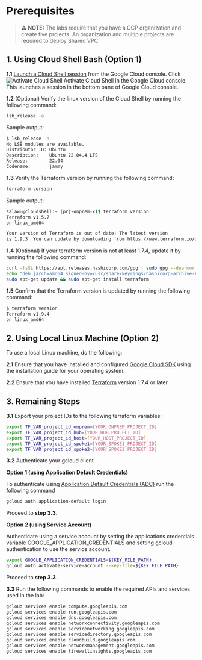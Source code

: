 
# Prerequisites

> **⚠️ NOTE:**
> The labs require that you have a GCP organization and create five projects. An organization and multiple projects are required to deploy Shared VPC.


## 1. Using Cloud Shell Bash (Option 1)

**1.1** [Launch a Cloud Shell session](https://cloud.google.com/shell/docs/launching-cloud-shell) from the Google Cloud console. Click ![Activate Cloud Shell](../images/general/cloud-shell-button.png) Activate Cloud Shell in the Google Cloud console. This launches a session in the bottom pane of Google Cloud console.

**1.2** (Optional) Verify the linux version of the Cloud Shell by running the following command:

```sh
lsb_release -a
```

Sample output:

```sh
$ lsb_release -a
No LSB modules are available.
Distributor ID: Ubuntu
Description:    Ubuntu 22.04.4 LTS
Release:        22.04
Codename:       jammy
```

**1.3** Verify the Terraform version by running the following command:

```sh
terraform version
```

Sample output:

```sh
salawu@cloudshell:~ (prj-onprem-x)$ terraform version
Terraform v1.5.7
on linux_amd64

Your version of Terraform is out of date! The latest version
is 1.9.3. You can update by downloading from https://www.terraform.io/downloads.html
```

**1.4** (Optional) If your terraform version is not at least 1.7.4, update it by running the following command:

```sh
curl -fsSL https://apt.releases.hashicorp.com/gpg | sudo gpg --dearmor -o /usr/share/keyrings/hashicorp-archive-keyring.gpg
echo "deb [arch=amd64 signed-by=/usr/share/keyrings/hashicorp-archive-keyring.gpg] https://apt.releases.hashicorp.com $(lsb_release -cs) main" | sudo tee /etc/apt/sources.list.d/hashicorp.list
sudo apt-get update && sudo apt-get install terraform
```

**1.5** Confirm that the Terraform version is updated by running the following command:

```sh
$ terraform version
Terraform v1.9.4
on linux_amd64
```

## 2. Using Local Linux Machine (Option 2)

To use a local Linux machine, do the following:

**2.1** Ensure that you have installed and configured [Google Cloud SDK](https://cloud.google.com/sdk/docs/install#linux) using the installation guide for your operating system.

**2.2** Ensure that you have installed [Terraform](https://learn.hashicorp.com/tutorials/terraform/install-cli) version 1.7.4 or later.

## 3. Remaining Steps

**3.1** Export your project IDs to the following terraform variables:

```sh
export TF_VAR_project_id_onprem=[YOUR_ONPREM_PROJECT_ID]
export TF_VAR_project_id_hub=[YOUR_HUB_PROJECT_ID]
export TF_VAR_project_id_host=[YOUR_HOST_PROJECT_ID]
export TF_VAR_project_id_spoke1=[YOUR_SPOKE1_PROJECT_ID]
export TF_VAR_project_id_spoke2=[YOUR_SPOKE2_PROJECT_ID]
```

**3.2** Authenticate your gcloud client

**Option 1 (using Application Default Credentials)**

To authenticate using [Application Default Credentials (ADC)](https://cloud.google.com/docs/authentication/application-default-credentials) run the following command

```sh
gcloud auth application-default login
```

Proceed to **step 3.3**.

**Option 2 (using Service Account)**

Authenticate using a service account by setting the applications credentials variable GOOGLE_APPLICATION_CREDENTIALS and setting gcloud authentication to use the service account.

```sh
export GOOGLE_APPLICATION_CREDENTIALS=${KEY_FILE_PATH}
gcloud auth activate-service-account --key-file=${KEY_FILE_PATH}
```

Proceed to **step 3.3**.


**3.3** Run the following commands to enable the required APIs and services used in the lab:

```sh
gcloud services enable compute.googleapis.com
gcloud services enable run.googleapis.com
gcloud services enable dns.googleapis.com
gcloud services enable networkconnectivity.googleapis.com
gcloud services enable servicenetworking.googleapis.com
gcloud services enable servicedirectory.googleapis.com
gcloud services enable cloudbuild.googleapis.com
gcloud services enable networkmanagement.googleapis.com
gcloud services enable firewallinsights.googleapis.com
```


